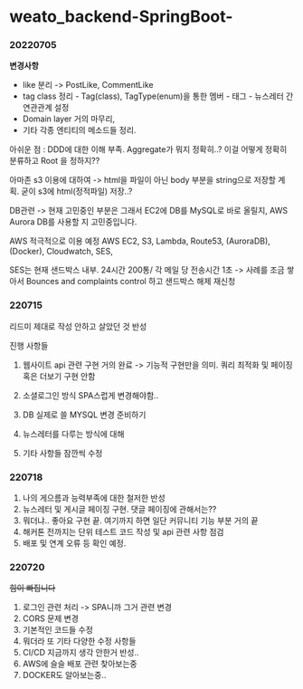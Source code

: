 # weato_backend-SpringBoot-


### 20220705
<strong>변경사항</strong>
<ul>
  <li>like 분리 -> PostLike, CommentLike</li>
  <li>tag class 정리 - Tag(class), TagType(enum)을 통한 멤버 - 태그 - 뉴스레터 간 연관관계 설정</li>
  <li> Domain layer 거의 마무리, </li>
  <li>기타 각종 엔티티의 메소드들 정리. </li>
</ul>
아쉬운 점 : DDD에 대한 이해 부족. Aggregate가 뭐지 정확히..? 이걸 어떻게 정확히 분류하고 Root 을 정하지??

아마존 s3 이용에 대하여 -> html을 파일이 아닌 body 부분을 string으로 저장할 계획. 굳이 s3에 html(정적파일) 저장..?

DB관련 -> 현재 고민중인 부분은 그래서 EC2에 DB를 MySQL로 바로 올릴지, AWS Aurora DB를 사용할 지 고민중입니다.

AWS 적극적으로 이용 예정
AWS EC2, S3, Lambda, Route53, (AuroraDB), (Docker), Cloudwatch, SES, 

SES는 현재 샌드박스 내부. 24시간 200통/ 각 메일 당 전송시간 1초 -> 사례를 조금 쌓아서 Bounces and complaints control 하고 샌드박스 해제 재신청




### 220715

리드미 제대로 작성 안하고 살았던 것 반성

진행 사항들

1. 웹사이트 api 관련 구현 거의 완료 -> 기능적 구현만을 의미. 쿼리 최적화 및 페이징 혹은 더보기 구현 안함

2. 소셜로그인 방식 SPA스럽게 변경해야함..

3. DB 실제로 쓸 MYSQL 변경 준비하기

4. 뉴스레터를 다루는 방식에 대해

5. 기타 사항들 잠깐씩 수정


### 220718

1. 나의 게으름과 능력부족에 대한 철저한 반성
2. 뉴스레터 및 게시글 페이징 구현. 댓글 페이징에 관해서는??
3. 뭐더냐.. 좋아요 구현 끝. 여기까지 하면 일단 커뮤니티 기능 부분 거의 끝
4. 해커톤 전까지는 단위 테스트 코드 작성 및 api 관련 사항 점검
5. 배포 및 연계 오류 등 확인 예정.


### 220720

~~힘이 빠집니다~~
1. 로그인 관련 처리 -> SPA니까 그거 관련 변경
2. CORS 문제 변경
3. 기본적인 코드들 수정
4. 뭐더라 또 기타 다양한 수정 사항들
5. CI/CD 지금까지 생각 안한거 반성..
6. AWS에 슬슬 배포 관련 찾아보는중
7. DOCKER도 알아보는중..

